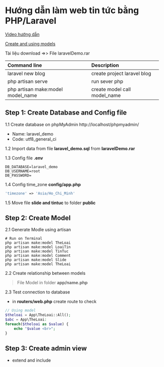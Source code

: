 # Hướng dẫn làm web tin tức bằng PHP/Laravel
[Video hướng dẫn](https://www.youtube.com/watch?v=KlKJNLweHx8&list=PLnJJBmKEuhNkpZ6rFUhDAmcV9_nKENO47&index=2)

[Create and using models](https://laravel.com/docs/5.8/eloquent)

Tài liệu download =>> File laravelDemo.rar

| Command line                      | Description                  |
| :-------------------------------- | :--------------------------- |
| laravel new blog                  | create project laravel blog  |
| php artisan serve                 | run sever php                |
| php artisan make:model model_name | create model call model_name |

## Step 1: Create Database and Config file
1.1 Create database on phpMyAdmin http://localhost/phpmyadmin/
    
- Name: laravel_demo
- Code: utf8_general_ci

1.2 Import data from file __laravel_demo.sql__ from __laravelDemo.rar__

1.3 Config file __.env__
```env
DB_DATABASE=laravel_demo
DB_USERNAME=root
DB_PASSWORD=
```

1.4 Config time_zone __config/app.php__
```php
'timezone' => 'Asia/Ho_Chi_Minh'
```

1.5 Move file __slide and tintuc__ to folder __public__

## Step 2: Create Model

2.1 Generate Modle using artisan
```
# Run on Terminal
php artisan make:model TheLoai
php artisan make:model LoaiTin
php artisan make:model TinTuc
php artisan make:model Comment
php artisan make:model Slide
php artisan make:model TheLoai
```

2.2 Create relationship between models

> File Model in folder __app/name.php__

2.3 Test connection to database

- in __routers/web.php__ create route to check
```php
// Using model
$theloai = App\TheLoai::All();
$abc = App\TheLoai:
foreach($theloai as $value) {
    echo "$value <br>";
}
```

## Step 3: Create admin view
- extend and include